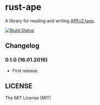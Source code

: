 # rust-ape

A library for reading and writing [APEv2 tags][1].

[![Build Status](https://img.shields.io/travis/Kilte/rust-ape.svg?style=flat-square)](https://travis-ci.org/Kilte/rust-ape)

## Changelog

### 0.1.0 (16.01.2016)

- First release.

## LICENSE

The MIT License (MIT)

[1]: http://wiki.hydrogenaud.io/index.php?title=APEv2_specification
